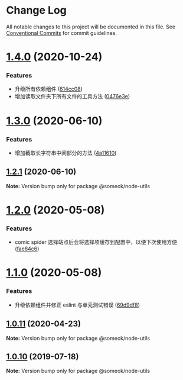 # Change Log

All notable changes to this project will be documented in this file.
See [Conventional Commits](https://conventionalcommits.org) for commit guidelines.

# [1.4.0](https://github.com/someok/node-toolkit/tree/master/packages/node-utils/compare/@someok/node-utils@1.3.0...@someok/node-utils@1.4.0) (2020-10-24)

### Features

-   升级所有依赖组件 ([614cc08](https://github.com/someok/node-toolkit/tree/master/packages/node-utils/commit/614cc08))
-   增加读取文件夹下所有文件的工具方法 ([0476e3e](https://github.com/someok/node-toolkit/tree/master/packages/node-utils/commit/0476e3e))

# [1.3.0](https://github.com/someok/node-toolkit/tree/master/packages/node-utils/compare/@someok/node-utils@1.2.1...@someok/node-utils@1.3.0) (2020-06-10)

### Features

-   增加截取长字符串中间部分的方法 ([4a11610](https://github.com/someok/node-toolkit/tree/master/packages/node-utils/commit/4a11610))

## [1.2.1](https://github.com/someok/node-toolkit/tree/master/packages/node-utils/compare/@someok/node-utils@1.2.0...@someok/node-utils@1.2.1) (2020-06-10)

**Note:** Version bump only for package @someok/node-utils

# [1.2.0](https://github.com/someok/node-toolkit/tree/master/packages/node-utils/compare/@someok/node-utils@1.1.0...@someok/node-utils@1.2.0) (2020-05-08)

### Features

-   comic spider 选择站点后会将选择项缓存到配置中，以便下次使用方便 ([fae84c6](https://github.com/someok/node-toolkit/tree/master/packages/node-utils/commit/fae84c6))

# [1.1.0](https://github.com/someok/node-toolkit/tree/master/packages/node-utils/compare/@someok/node-utils@1.0.11...@someok/node-utils@1.1.0) (2020-05-08)

### Features

-   升级依赖组件并修正 eslint 与单元测试错误 ([69d9df8](https://github.com/someok/node-toolkit/tree/master/packages/node-utils/commit/69d9df8))

## [1.0.11](https://github.com/someok/node-toolkit/tree/master/packages/node-utils/compare/@someok/node-utils@1.0.10...@someok/node-utils@1.0.11) (2020-04-23)

**Note:** Version bump only for package @someok/node-utils

## [1.0.10](https://github.com/someok/node-toolkit/tree/master/packages/node-utils/compare/@someok/node-utils@1.0.9...@someok/node-utils@1.0.10) (2019-07-18)

**Note:** Version bump only for package @someok/node-utils
